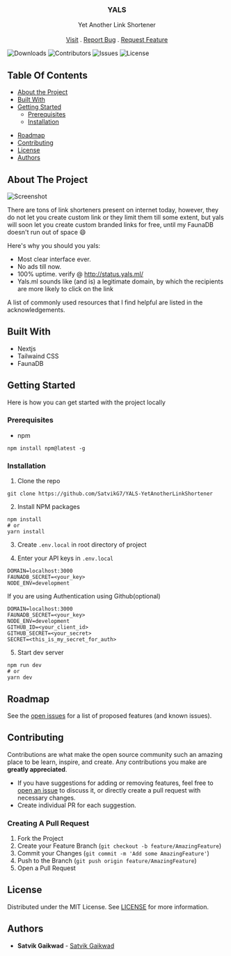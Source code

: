<p align="center">
  <h3 align="center">YALS</h3>
  <p align="center">
    Yet Another Link Shortener
    <br/>
    <br/>
    <a href="https://yals.ml">Visit</a>
    .
    <a href="https://github.com/SatvikG7/YALS-YetAnotherLinkShortener/issues">Report Bug</a>
    .
    <a href="https://github.com/SatvikG7/YALS-YetAnotherLinkShortener/issues">Request Feature</a>
  </p>
</p>

![Downloads](https://img.shields.io/github/deployments/SatvikG7/YALS-YetAnotherLinkShortener/production?label=vercel&logo=vercel&logoColor=white) ![Contributors](https://img.shields.io/github/contributors/SatvikG7/YALS-YetAnotherLinkShortener?color=dark-green) ![Issues](https://img.shields.io/github/issues/SatvikG7/YALS-YetAnotherLinkShortener) ![License](https://img.shields.io/github/license/SatvikG7/YALS-YetAnotherLinkShortener)

## Table Of Contents

-   [About the Project](#about-the-project)
-   [Built With](#built-with)
-   [Getting Started](#getting-started)
    -   [Prerequisites](#prerequisites)
    -   [Installation](#installation)
<!-- -   [Usage](#usage) -->
-   [Roadmap](#roadmap)
-   [Contributing](#contributing)
-   [License](#license)
-   [Authors](#authors)

## About The Project

![Screenshot](https://raw.githubusercontent.com/SatvikG7/YALS-YetAnotherLinkShortener/master/public/screenshot.jpeg)

There are tons of link shorteners present on internet today, however, they do not let you create custom link or they limit them till some extent, but yals will soon let you create custom branded links for free, until my FaunaDB doesn't run out of space :smile:

Here's why you should you yals:
-   Most clear interface ever.
-   No ads till now.
-   100% uptime. verify @ http://status.yals.ml/
-   Yals.ml sounds like (and is) a legitimate domain, by which the recipients are more likely to click on the link


A list of commonly used resources that I find helpful are listed in the acknowledgements.

## Built With

- Nextjs
- Tailwaind CSS
- FaunaDB

## Getting Started

Here is how you can get started with the project locally

### Prerequisites

-   npm

```
npm install npm@latest -g
```

### Installation

1. Clone the repo
```
git clone https://github.com/SatvikG7/YALS-YetAnotherLinkShortener
```

2. Install NPM packages
```
npm install
# or
yarn install
```

3. Create `.env.local` in root directory of project

4. Enter your API keys in `.env.local`
```
DOMAIN=localhost:3000
FAUNADB_SECRET=<your_key>
NODE_ENV=development
```
If you are using Authentication using Github(optional)
```
DOMAIN=localhost:3000
FAUNADB_SECRET=<your_key>
NODE_ENV=development
GITHUB_ID=<your_client_id>
GITHUB_SECRET=<your_secret>
SECRET=<this_is_my_secret_for_auth>
```

5. Start dev server
```
npm run dev
# or
yarn dev
```
<!-- ## Usage

Use this space to show useful examples of how a project can be used. Additional screenshots, code examples and demos work well in this space. You may also link to more resources.

_For more examples, please refer to the [Documentation](https://example.com)_ -->

## Roadmap

See the [open issues](https://github.com/SatvikG7/YALS-YetAnotherLinkShortener/issues) for a list of proposed features (and known issues).

## Contributing

Contributions are what make the open source community such an amazing place to be learn, inspire, and create. Any contributions you make are **greatly appreciated**.

-   If you have suggestions for adding or removing features, feel free to [open an issue](https://github.com/SatvikG7/YALS-YetAnotherLinkShortener/issues/new) to discuss it, or directly create a pull request with necessary changes.
-   Create individual PR for each suggestion.

### Creating A Pull Request

1. Fork the Project
2. Create your Feature Branch (`git checkout -b feature/AmazingFeature`)
3. Commit your Changes (`git commit -m 'Add some AmazingFeature'`)
4. Push to the Branch (`git push origin feature/AmazingFeature`)
5. Open a Pull Request

## License

Distributed under the MIT License. See [LICENSE](https://github.com/SatvikG7/YALS-YetAnotherLinkShortener/blob/main/LICENSE) for more information.

## Authors

-   **Satvik Gaikwad** - [Satvik Gaikwad](https://github.com/SatvikG7/)